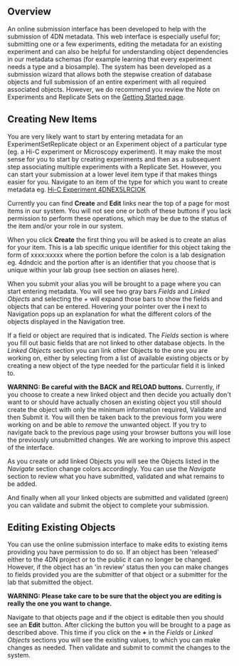 ## Overview

An online submission interface has been developed to help with the submission of 4DN metadata.  This web interface is especially useful for; submitting one or a few experiments, editing the metadata for an existing experiment and can also be helpful for understanding object dependencies in our metadata schemas (for example learning that every experiment needs a type and a biosample).  The system has been developed as a submission wizard that allows both the stepwise creation of database objects and full submission of an entire experiment with all required associated objects.  However, we do recommend you review the Note on Experiments and Replicate Sets on the [Getting Started page](/help/getting-started).

## Creating New Items

You are very likely want to start by entering metadata for an ExperimentSetReplicate object or an Experiment object of a particular type (eg. a Hi-C experiment or Microscopy experiment).  It may make the most sense for you to start by creating experiments and then as a subsequent step associating multiple experiments with a Replicate Set.  However, you can start your submission at a lower level item type if that makes things easier for you.
Navigate to an item of the type for which you want to create metadata eg. [Hi-C Experiment 4DNEX5LRCIOK](https://testportal.4dnucleome.org/experiments-hi-c/4DNEX5LRCIOK/)

Currently you can find **Create** and **Edit** links near the top of a page for most items in our system.  You will not see one or both of these buttons if you lack permission to perform these operations, which may be due to the status of the item and/or your role in our system.

When you click **Create** the first thing you will be asked is to create an alias for your item.  This is a lab specific unique identifier for this object taking the form of xxxx:xxxxx where the portion before the colon is a lab designation eg. 4dndcic and the portion after is an identifier that you choose that is unique within your lab group (see section on aliases here).

When you submit your alias you will be brought to a page where you can start entering metadata.  You will see two gray bars *Fields* and *Linked Objects* and selecting the *+* will expand those bars to show the fields and objects that can be entered.  Hovering your pointer over the **i** next to Navigation pops up an explanation for what the different colors of the objects displayed in the Navigation tree.

If a field or object are required that is indicated.  The *Fields* section is where you fill out basic fields that are not linked to other database objects.  In the *Linked Objects* section you can link other Objects to the one you are working on, either by selecting from a list of available existing objects or by creating a new object of the type needed for the particular field it is linked to.

**WARNING: Be careful with the BACK and RELOAD buttons.** Currently, if you choose to create a new linked object and then decide you actually don't want to or should have actually chosen an existing object you still should create the object with only the minimum information required, Validate and then Submit it.  You will then be taken back to the previous form you were working on and be able to *remove* the unwanted object.  If you try to navigate back to the previous page using your browser buttons you will lose the previously unsubmitted changes.  We are working to improve this aspect of the interface.

As you create or add linked Objects you will see the Objects listed in the *Navigate* section change colors accordingly.  You can use the *Navigate* section to review what you have submitted, validated and what remains to be added.

And finally when all your linked objects are submitted and validated (green) you can validate and submit the object to complete your submission.

## Editing Existing Objects

You can use the online submission interface to make edits to existing items providing you have permission to do so.  If an object has been 'released' either to the 4DN project or to the public it can no longer be changed.  However, if the object has an 'in review' status then you can make changes to fields provided you are the submitter of that object or a submitter for the lab that submitted the object.

**WARNING: Please take care to be sure that the object you are editing is really the one you want to change.**

Navigate to that objects page and if the object is editable then you should see an **Edit** button.  After clicking the button you will be brought to a page as described above.  This time if you click on the **+** in the *Fields* or *Linked Objects* sections you will see the existing values, to which you can make changes as needed.  Then validate and submit to commit the changes to the system.
